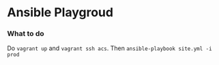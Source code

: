 # Ansible Playgroud #

### What to do ###

Do `vagrant up` and `vagrant ssh acs`. Then `ansible-playbook site.yml -i prod`

